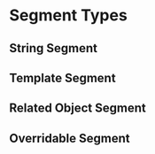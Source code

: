 # Segment Types

## String Segment

## Template Segment

## Related Object Segment

## Overridable Segment
